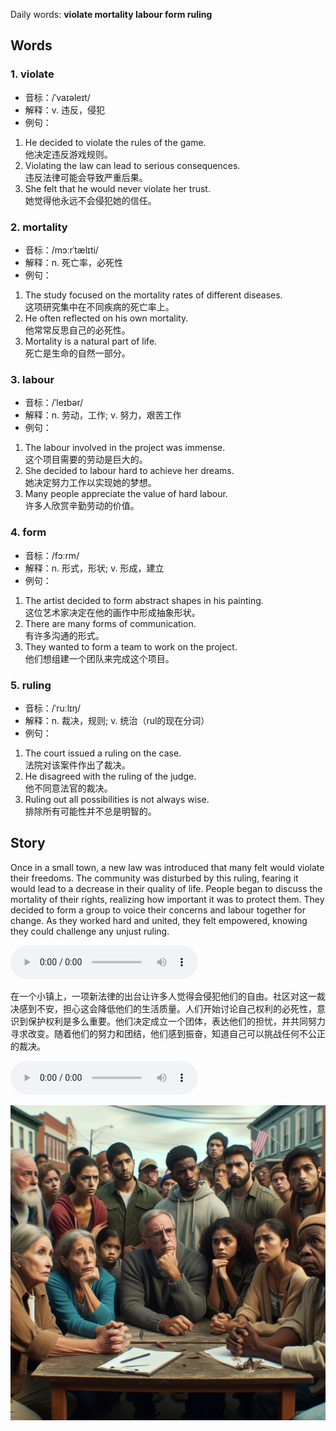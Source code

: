 Daily words: **violate mortality labour form ruling**

## Words
### 1. violate
- 音标：/ˈvaɪəleɪt/ <span style="cursor: pointer;" onclick="document.getElementById('audio-player-1').play()"><i class="fas fa-volume-up"></i></span>
<audio id="audio-player-1" src="audios/words/violate.mp3" style="display:none;"></audio>
- 解释：v. 违反，侵犯
- 例句：
1. He decided to violate the rules of the game.  
他决定违反游戏规则。  
2. Violating the law can lead to serious consequences.  
违反法律可能会导致严重后果。  
3. She felt that he would never violate her trust.  
她觉得他永远不会侵犯她的信任。

### 2. mortality
- 音标：/mɔːrˈtælɪti/ <span style="cursor: pointer;" onclick="document.getElementById('audio-player-2').play()"><i class="fas fa-volume-up"></i></span>
<audio id="audio-player-2" src="audios/words/mortality.mp3" style="display:none;"></audio>
- 解释：n. 死亡率，必死性
- 例句：
1. The study focused on the mortality rates of different diseases.  
这项研究集中在不同疾病的死亡率上。  
2. He often reflected on his own mortality.  
他常常反思自己的必死性。  
3. Mortality is a natural part of life.  
死亡是生命的自然一部分。

### 3. labour
- 音标：/ˈleɪbər/ <span style="cursor: pointer;" onclick="document.getElementById('audio-player-3').play()"><i class="fas fa-volume-up"></i></span>
<audio id="audio-player-3" src="audios/words/labour.mp3" style="display:none;"></audio>
- 解释：n. 劳动，工作; v. 努力，艰苦工作
- 例句：
1. The labour involved in the project was immense.  
这个项目需要的劳动是巨大的。  
2. She decided to labour hard to achieve her dreams.  
她决定努力工作以实现她的梦想。  
3. Many people appreciate the value of hard labour.  
许多人欣赏辛勤劳动的价值。

### 4. form
- 音标：/fɔːrm/ <span style="cursor: pointer;" onclick="document.getElementById('audio-player-4').play()"><i class="fas fa-volume-up"></i></span>
<audio id="audio-player-4" src="audios/words/form.mp3" style="display:none;"></audio>
- 解释：n. 形式，形状; v. 形成，建立
- 例句：
1. The artist decided to form abstract shapes in his painting.  
这位艺术家决定在他的画作中形成抽象形状。  
2. There are many forms of communication.  
有许多沟通的形式。  
3. They wanted to form a team to work on the project.  
他们想组建一个团队来完成这个项目。

### 5. ruling
- 音标：/ˈruːlɪŋ/ <span style="cursor: pointer;" onclick="document.getElementById('audio-player-5').play()"><i class="fas fa-volume-up"></i></span>
<audio id="audio-player-5" src="audios/words/ruling.mp3" style="display:none;"></audio>
- 解释：n. 裁决，规则; v. 统治（rul的现在分词）
- 例句：
1. The court issued a ruling on the case.  
法院对该案件作出了裁决。  
2. He disagreed with the ruling of the judge.  
他不同意法官的裁决。  
3. Ruling out all possibilities is not always wise.  
排除所有可能性并不总是明智的。

## Story
Once in a small town, a new law was introduced that many felt would violate their freedoms. The community was disturbed by this ruling, fearing it would lead to a decrease in their quality of life. People began to discuss the mortality of their rights, realizing how important it was to protect them. They decided to form a group to voice their concerns and labour together for change. As they worked hard and united, they felt empowered, knowing they could challenge any unjust ruling.

<audio controls>
  <source src="./audios/story/2024-08-06-english.mp3" type="audio/mpeg">
  你的浏览器不支持音频元素。
</audio>
  

在一个小镇上，一项新法律的出台让许多人觉得会侵犯他们的自由。社区对这一裁决感到不安，担心这会降低他们的生活质量。人们开始讨论自己权利的必死性，意识到保护权利是多么重要。他们决定成立一个团体，表达他们的担忧，并共同努力寻求改变。随着他们的努力和团结，他们感到振奋，知道自己可以挑战任何不公正的裁决。

<audio controls>
  <source src="./audios/story/2024-08-06-chinese.mp3" type="audio/mpeg">
  你的浏览器不支持音频元素。
</audio>
  

![story](./images/2024-08-06.png)

